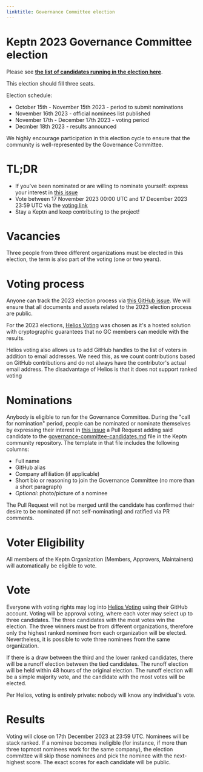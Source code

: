 ```yaml
---
linktitle: Governance Committee election
---
```


# Keptn 2023 Governance Committee election

Please see **[the list of candidates running in the election here](../governance-committee-candidates/)**.

This election should fill three seats.

Election schedule:

* October 15th - November 15th 2023 - period to submit nominations
* November 16th 2023 - official nominees list published
* November 17th - December 17th 2023 - voting period
* Decmber 18th 2023 - results announced

We highly encourage participation in this election cycle to ensure that the community is well-represented by the Governance Committee.

# TL;DR

* If you've been nominated or are willing to nominate yourself: express your interest in [this issue](https://github.com/keptn/community/issues/312)
* Vote between 17 November 2023 00:00 UTC and 17 December 2023 23:59 UTC via the [voting link](https://vote.heliosvoting.org/helios/e/Keptn-2023)
* Stay a Keptn and keep contributing to the project!

# Vacancies
Three people from three different organizations must be elected in this election, the term is also part of the voting (one or two years).


# Voting process

Anyone can track the 2023 election process via [this GitHub issue](https://github.com/keptn/community/issues/312). We will ensure that all documents and assets related to the 2023 election process are public.

For the 2023 elections, [Helios Voting](https://vote.heliosvoting.org/) was chosen as it's a hosted solution with cryptographic guarantees that no GC members can meddle with the results.

Helios voting also allows us to add GitHub handles to the list of voters in addition to email addresses. We need this, as we count contributions based on GitHub contributions and do not always have the contributor's actual email address. The disadvantage of Helios is that it does not support ranked voting

# Nominations

Anybody is eligible to run for the Governance Committee. During the "call for nomination" period, people can be nominated or nominate themselves by expressing their interest in [this issue](https://github.com/keptn/community/issues/312) a Pull Request adding said candidate to the [governance-committee-candidates.md](https://github.com/keptn/community/elections/2023/governance-committee-candidates) file in the Keptn community repository. The template in that file includes the following columns:

* Full name
* GitHub alias
* Company affiliation (if applicable)
* Short bio or reasoning to join the Governance Committee (no more than a short paragraph)
* _Optional_: photo/picture of a nominee

The Pull Request will not be merged until the candidate has confirmed their desire to be nominated (if not self-nominating) and ratified via PR comments.

# Voter Eligibility

All members of the Keptn Organization (Members, Approvers, Maintainers) will automatically be eligible to vote.

# Vote

Everyone with voting rights may log into [Helios Voting](https://vote.heliosvoting.org/helios/e/Keptn-2023) using their GitHub account. Voting will be approval voting, where each voter may select up to three candidates. The three candidates with the most votes win the election. The three winners must be from different organizations, therefore only the highest ranked nominee from each organization will be elected. Nevertheless, it is possible to vote three nominees from the same organization.

If there is a draw between the third and the lower ranked candidates, there will be a runoff election between the tied candidates. The runoff election will be held within 48 hours of the original election. The runoff election will be a simple majority vote, and the candidate with the most votes will be elected.

Per Helios, voting is entirely private: nobody will know any individual's vote.

# Results

Voting will close on 17th December 2023 at 23:59 UTC. Nominees will be stack ranked. If a nominee becomes ineligible (for instance, if more than three topmost nominees work for the same company), the election committee will skip those nominees and pick the nominee with the next-highest score. The exact scores for each candidate will be public.

